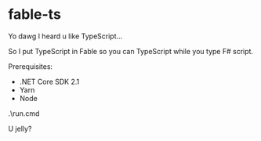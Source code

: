 # fable-ts

Yo dawg I heard u like TypeScript...

So I put TypeScript in Fable so you can TypeScript while you type F# script.

Prerequisites: 

* .NET Core SDK 2.1
* Yarn
* Node

.\run.cmd

U jelly?
